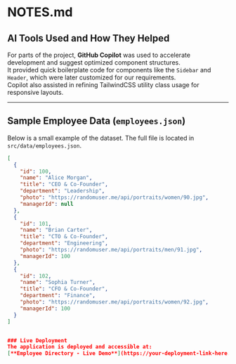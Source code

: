 # NOTES.md

## AI Tools Used and How They Helped
For parts of the project, **GitHub Copilot** was used to accelerate development and suggest optimized component structures.  
It provided quick boilerplate code for components like the `Sidebar` and `Header`, which were later customized for our requirements.  
Copilot also assisted in refining TailwindCSS utility class usage for responsive layouts.  

---

## Sample Employee Data (`employees.json`)
Below is a small example of the dataset. The full file is located in `src/data/employees.json`.

```json
[
  {
    "id": 100,
    "name": "Alice Morgan",
    "title": "CEO & Co-Founder",
    "department": "Leadership",
    "photo": "https://randomuser.me/api/portraits/women/90.jpg",
    "managerId": null
  },
  {
    "id": 101,
    "name": "Brian Carter",
    "title": "CTO & Co-Founder",
    "department": "Engineering",
    "photo": "https://randomuser.me/api/portraits/men/91.jpg",
    "managerId": 100
  },
  {
    "id": 102,
    "name": "Sophia Turner",
    "title": "CFO & Co-Founder",
    "department": "Finance",
    "photo": "https://randomuser.me/api/portraits/women/92.jpg",
    "managerId": 100
  }
]


### Live Deployment
The application is deployed and accessible at:  
[**Employee Directory - Live Demo**](https://your-deployment-link-here.com) 🚀
